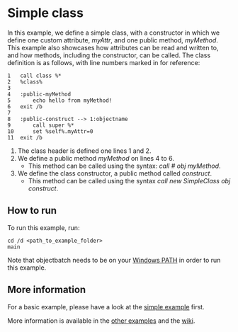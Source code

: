 # Simple class

In this example, we define a simple class, with a constructor in which we define one custom attribute, *myAttr*, and one public method, *myMethod*. This example also showcases how attributes can be read and written to, and how methods, including the constructor, can be called. The class definition is as follows, with line numbers marked in for reference:

```batch
1	call class %*
2	%class%
3
4	:public-myMethod
5		echo hello from myMethod!
6	exit /b
7
8	:public-construct --> 1:objectname
9		call super %*
10		set %self%.myAttr=0
11	exit /b
```

1) The class header is defined one lines 1 and 2.
1) We define a public method *myMethod* on lines 4 to 6.
	- This method can be called using the syntax: *call # obj myMethod*.
1) We define the class constructor, a public method called *construct*.
	- This method can be called using the syntax *call new SimpleClass obj construct*.

## How to run

To run this example, run:

	cd /d <path_to_example_folder>
	main

Note that objectbatch needs to be on your [Windows PATH](https://stackoverflow.com/questions/9546324/adding-a-directory-to-the-path-environment-variable-in-windows) in order to run this example.

## More information

For a basic example, please have a look at the [simple example](https://github.com/rbaltrusch/objectbatch/tree/master/examples/simple_class) first.

More information is available in the [other examples](https://github.com/rbaltrusch/objectbatch/tree/master/examples) and the [wiki](https://github.com/rbaltrusch/objectbatch/wiki).
